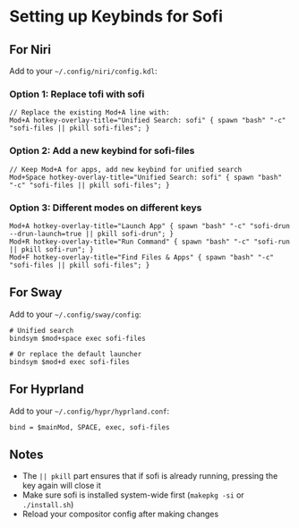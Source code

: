 # Setting up Keybinds for Sofi

## For Niri

Add to your `~/.config/niri/config.kdl`:

### Option 1: Replace tofi with sofi
```kdl
// Replace the existing Mod+A line with:
Mod+A hotkey-overlay-title="Unified Search: sofi" { spawn "bash" "-c" "sofi-files || pkill sofi-files"; }
```

### Option 2: Add a new keybind for sofi-files
```kdl
// Keep Mod+A for apps, add new keybind for unified search
Mod+Space hotkey-overlay-title="Unified Search: sofi" { spawn "bash" "-c" "sofi-files || pkill sofi-files"; }
```

### Option 3: Different modes on different keys
```kdl
Mod+A hotkey-overlay-title="Launch App" { spawn "bash" "-c" "sofi-drun --drun-launch=true || pkill sofi-drun"; }
Mod+R hotkey-overlay-title="Run Command" { spawn "bash" "-c" "sofi-run || pkill sofi-run"; }
Mod+F hotkey-overlay-title="Find Files & Apps" { spawn "bash" "-c" "sofi-files || pkill sofi-files"; }
```

## For Sway

Add to your `~/.config/sway/config`:

```
# Unified search
bindsym $mod+space exec sofi-files

# Or replace the default launcher
bindsym $mod+d exec sofi-files
```

## For Hyprland

Add to your `~/.config/hypr/hyprland.conf`:

```
bind = $mainMod, SPACE, exec, sofi-files
```

## Notes

- The `|| pkill` part ensures that if sofi is already running, pressing the key again will close it
- Make sure sofi is installed system-wide first (`makepkg -si` or `./install.sh`)
- Reload your compositor config after making changes